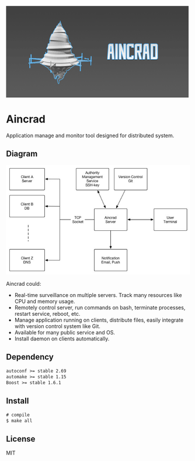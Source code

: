 <img src="https://raw.githubusercontent.com/rijn/Aincrad/master/res/logo.gif" width="500px" height="250px">

# Aincrad

Application manage and monitor tool designed for distributed system.

## Diagram

![](https://raw.githubusercontent.com/rijn/Aincrad/master/res/diagram.jpg)

Aincrad could:

* Real-time surveillance on multiple servers. Track many resources like CPU and memory usage.
* Remotely control server, run commands on bash, terminate processes, restart service, reboot, etc.
* Manage application running on clients, distribute files, easily integrate with version control system like Git.
* Available for many public service and OS.
* Install daemon on clients automatically.

## Dependency

```
autoconf >= stable 2.69
automake >= stable 1.15
Boost >= stable 1.6.1
```

## Install

```
# compile
$ make all
```

## License

MIT